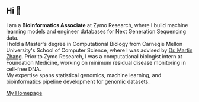 ## Hi 👋

I am a **Bioinformatics Associate** at Zymo Research, where I build machine learning models and engineer databases for Next Generation Sequencing data.  
I hold a Master's degree in Computational Biology from Carnegie Mellon University's School of Computer Science, where I was advised by [Dr. Martin Zhang](https://mzhanglab.github.io/).  Prior to Zymo Research, I was a computational biologist intern at Foundation Medicine, working on minimum residual disease monitoring in cell-free DNA.  
My expertise spans statistical genomics, machine learning, and bioinformatics pipeline development for genomic datasets.

[My Homepage](https://gracedu008.github.io/gracedu008/)
